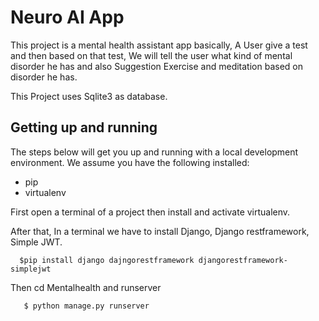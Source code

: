 Neuro AI App
==============================

This project is a mental health assistant app basically, A User give a test and then based on that test, We will tell the user what kind of mental disorder he has and also Suggestion Exercise and meditation based on disorder he has.

This Project uses Sqlite3 as database.


Getting up and running
----------------------


The steps below will get you up and running with a local development environment. We assume you have the following installed:

* pip
* virtualenv

First open a terminal of a project then install and activate virtualenv.

After that, In a terminal we have to install Django, Django restframework, Simple JWT.

      $pip install django dajngorestframework djangorestframework-simplejwt

Then cd Mentalhealth and runserver

       $ python manage.py runserver

